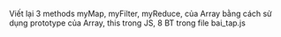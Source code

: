 Viết lại 3 methods myMap, myFilter, myReduce, của Array bằng cách sử dụng prototype của Array, this trong JS,
8 BT trong file bai_tap.js
